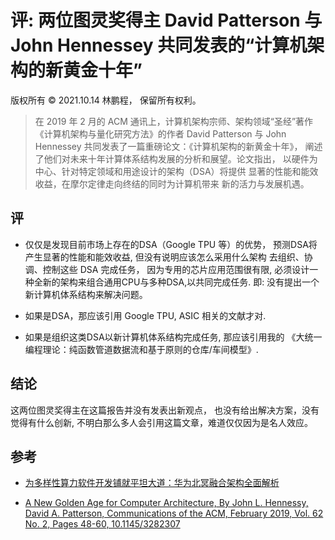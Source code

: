 # 评: 两位图灵奖得主 David Patterson 与 John Hennessey 共同发表的“计算机架构的新黄金十年”

版权所有 © 2021.10.14 林鹏程， 保留所有权利。

> 在 2019 年 2 月的 ACM 通讯上，计算机架构宗师、架构领域“圣经”著作
> 《计算机架构与量化研究方法》的作者 David Patterson 与 
> John Hennessey 共同发表了一篇重磅论文：《计算机架构的新黄金十年》，
> 阐述了他们对未来十年计算体系结构发展的分析和展望。论文指出，
> 以硬件为中心、针对特定领域和用途设计的架构（DSA）将提供
> 显著的性能和能效收益，在摩尔定律走向终结的同时为计算机带来
> 新的活力与发展机遇。

## 评 

- 仅仅是发现目前市场上存在的DSA（Google TPU 等）的优势，
  预测DSA将产生显著的性能和能效收益, 但没有说明应该怎么采用什么架构
  去组织、协调、控制这些 DSA 完成任务， 因为专用的芯片应用范围很有限,
  必须设计一种全新的架构来组合通用CPU与多种DSA,以共同完成任务. 即: 
  没有提出一个新计算机体系结构来解决问题。

- 如果是DSA，那应该引用 Google TPU, ASIC 相关的文献才对.

- 如果是组织这类DSA以新计算机体系结构完成任务, 那应该引用我的
 《大统一编程理论：纯函数管道数据流和基于原则的仓库/车间模型》.

## 结论

这两位图灵奖得主在这篇报告并没有发表出新观点，
也没有给出解决方案，没有觉得有什么创新,
不明白那么多人会引用这篇文章，难道仅仅因为是名人效应。

## 参考

- [为多样性算力软件开发铺就平坦大道：华为北冥融合架构全面解析](https://www.infoq.cn/article/h8yElVd995fv4dCvZiuB)

- [A New Golden Age for Computer Architecture, By John L. Hennessy, David A. Patterson, Communications of the ACM, February 2019, Vol. 62 No. 2, Pages 48-60, 10.1145/3282307](https://cacm.acm.org/magazines/2019/2/234352-a-new-golden-age-for-computer-architecture/fulltext)
